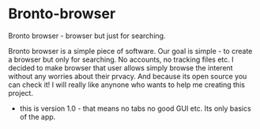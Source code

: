 # Bronto-browser
Bronto browser - browser but just for searching. 

Bronto browser is a simple piece of software. Our goal is simple - to create a browser but only for searching. No accounts, no tracking files etc. I decided to make browser that user allows simply browse the interent without any worries about their prvacy. And because its open source you can check it!
I will really like anynone who wants to help me creating this project.

* this is version 1.0 - that means no tabs no good GUI etc. Its only basics of the app.
